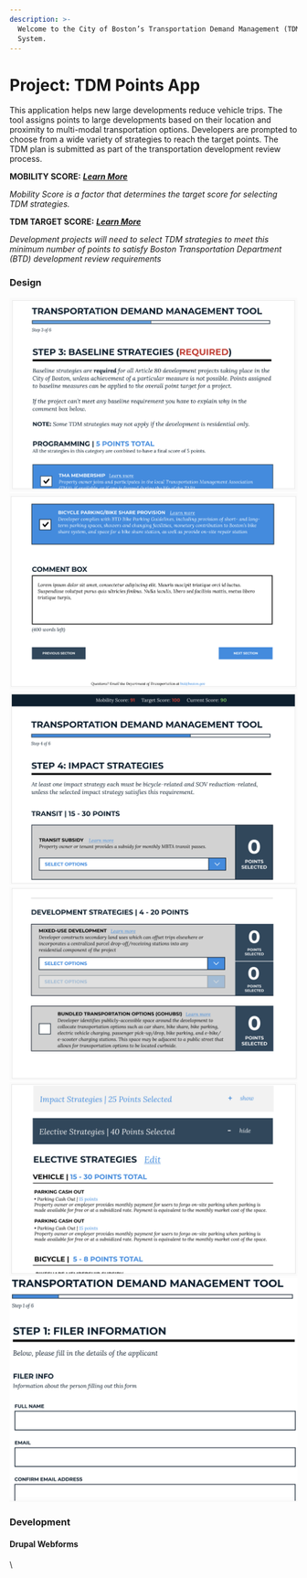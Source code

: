 ```yaml
---
description: >-
  Welcome to the City of Boston’s Transportation Demand Management (TDM) Point
  System.
---
```


# Project: TDM Points App

This application helps new large developments reduce vehicle trips. The tool assigns points to large developments based on their location and proximity to multi-modal transportation options. Developers are prompted to choose from a wide variety of strategies to reach the target points. The TDM plan is submitted as part of the transportation development review process.

**MOBILITY SCORE:** [_**Learn More**_](https://www.boston.gov/departments/transportation/maximum-parking-ratios)

_Mobility Score is a factor that determines the target score for selecting TDM strategies._

**TDM TARGET SCORE:** [_**Learn More**_](https://www.boston.gov/sites/default/files/file/2022/02/Fact%20Sheets%20-%20Point%20System\_022022\_1.pdf)

_Development projects will need to select TDM strategies to meet this minimum number of points to satisfy Boston Transportation Department (BTD) development review requirements_

### Design

![](<../../.gitbook/assets/Screen Shot 2022-06-01 at 3.57.37 PM.png>) ![](<../../.gitbook/assets/Screen Shot 2022-06-01 at 3.58.04 PM.png>) ![](<../../.gitbook/assets/Screen Shot 2022-06-01 at 3.58.33 PM.png>) ![](<../../.gitbook/assets/Screen Shot 2022-06-01 at 3.59.08 PM.png>) ![](<../../.gitbook/assets/Screen Shot 2022-06-01 at 3.59.49 PM.png>) ![](<../../.gitbook/assets/Screen Shot 2022-06-01 at 4.03.01 PM.png>)

### Development

#### Drupal Webforms

\
